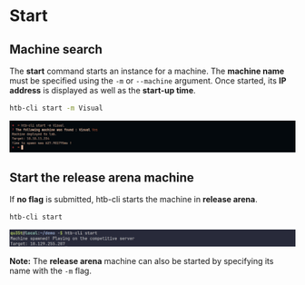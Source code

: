 # Start

## Machine search

The **start** command starts an instance for a machine. The **machine name** must be specified using the `-m` or `--machine` argument. Once started, its **IP address** is displayed as well as the **start-up time**.

```bash
htb-cli start -m Visual
```

![Search](/assets/commands/start/search.png)

## Start the release arena machine

If **no flag** is submitted, htb-cli starts the machine in **release arena**.

```bash
htb-cli start
```

![Release Arena](/assets/commands/start/ra.png)

**Note:** The **release arena** machine can also be started by specifying its name with the `-m` flag.